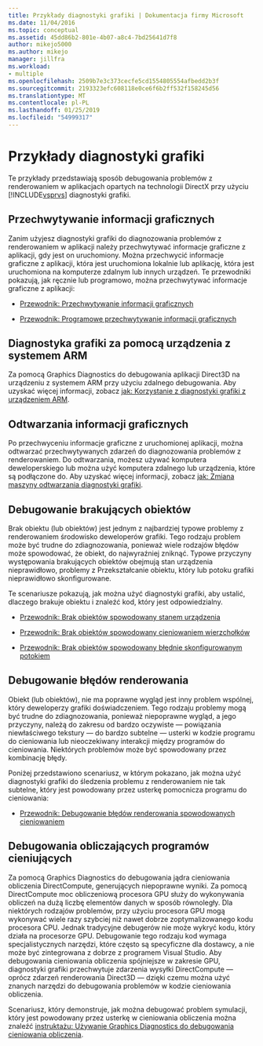 ```yaml
---
title: Przykłady diagnostyki grafiki | Dokumentacja firmy Microsoft
ms.date: 11/04/2016
ms.topic: conceptual
ms.assetid: 45dd86b2-801e-4b07-a8c4-7bd25641d7f8
author: mikejo5000
ms.author: mikejo
manager: jillfra
ms.workload:
- multiple
ms.openlocfilehash: 2509b7e3c373cecfe5cd1554805554afbedd2b3f
ms.sourcegitcommit: 2193323efc608118e0ce6f6b2ff532f158245d56
ms.translationtype: MT
ms.contentlocale: pl-PL
ms.lasthandoff: 01/25/2019
ms.locfileid: "54999317"
---
```

# <a name="graphics-diagnostics-examples"></a>Przykłady diagnostyki grafiki
Te przykłady przedstawiają sposób debugowania problemów z renderowaniem w aplikacjach opartych na technologii DirectX przy użyciu [!INCLUDE[vsprvs](../../code-quality/includes/vsprvs_md.md)] diagnostyki grafiki.  
  
## <a name="capturing-graphics-information"></a>Przechwytywanie informacji graficznych  
 Zanim użyjesz diagnostyki grafiki do diagnozowania problemów z renderowaniem w aplikacji należy przechwytywać informacje graficzne z aplikacji, gdy jest on uruchomiony. Można przechwycić informacje graficzne z aplikacji, która jest uruchomiona lokalnie lub aplikację, która jest uruchomiona na komputerze zdalnym lub innych urządzeń. Te przewodniki pokazują, jak ręcznie lub programowo, można przechwytywać informacje graficzne z aplikacji:  
  
-   [Przewodnik: Przechwytywanie informacji graficznych](walkthrough-capturing-graphics-information.md)  
  
-   [Przewodnik: Programowe przechwytywanie informacji graficznych](walkthrough-capturing-graphics-information-programmatically.md)  
  
## <a name="use-graphics-diagnostics-with-an-arm-based-device"></a>Diagnostyka grafiki za pomocą urządzenia z systemem ARM  
 Za pomocą Graphics Diagnostics do debugowania aplikacji Direct3D na urządzeniu z systemem ARM przy użyciu zdalnego debugowania. Aby uzyskać więcej informacji, zobacz [jak: Korzystanie z diagnostyki grafiki z urządzeniem ARM](/visualstudio/debugger/graphics/graphics-diagnostics-examples).  
  
## <a name="playing-back-graphics-information"></a>Odtwarzania informacji graficznych  
 Po przechwyceniu informacje graficzne z uruchomionej aplikacji, można odtwarzać przechwytywanych zdarzeń do diagnozowania problemów z renderowaniem. Do odtwarzania, możesz używać komputera deweloperskiego lub można użyć komputera zdalnego lub urządzenia, które są podłączone do. Aby uzyskać więcej informacji, zobacz [jak: Zmiana maszyny odtwarzania diagnostyki grafiki](how-to-change-the-graphics-diagnostics-playback-machine.md).  
  
## <a name="debugging-missing-objects"></a>Debugowanie brakujących obiektów  
 Brak obiektu (lub obiektów) jest jednym z najbardziej typowe problemy z renderowaniem środowisko deweloperów grafiki. Tego rodzaju problem może być trudne do zdiagnozowania, ponieważ wiele rodzajów błędów może spowodować, że obiekt, do najwyraźniej zniknąć. Typowe przyczyny występowania brakujących obiektów obejmują stan urządzenia nieprawidłowo, problemy z Przekształcanie obiektu, który lub potoku grafiki nieprawidłowo skonfigurowane.  
  
 Te scenariusze pokazują, jak można użyć diagnostyki grafiki, aby ustalić, dlaczego brakuje obiektu i znaleźć kod, który jest odpowiedzialny.  
  
-   [Przewodnik: Brak obiektów spowodowany stanem urządzenia](walkthrough-missing-objects-due-to-device-state.md)  
  
-   [Przewodnik: Brak obiektów spowodowany cieniowaniem wierzchołków](walkthrough-missing-objects-due-to-vertex-shading.md)  
  
-   [Przewodnik: Brak obiektów spowodowany błędnie skonfigurowanym potokiem](walkthrough-missing-objects-due-to-misconfigured-pipeline.md)  
  
## <a name="debugging-rendering-errors"></a>Debugowanie błędów renderowania  
 Obiekt (lub obiektów), nie ma poprawne wygląd jest inny problem wspólnej, który deweloperzy grafiki doświadczeniem. Tego rodzaju problemy mogą być trudne do zdiagnozowania, ponieważ niepoprawne wygląd, a jego przyczyny, należą do zakresu od bardzo oczywiste — powiązania niewłaściwego tekstury — do bardzo subtelne — usterki w kodzie programu do cieniowania lub nieoczekiwany interakcji między programów do cieniowania. Niektórych problemów może być spowodowany przez kombinację błędy.  
  
 Poniżej przedstawiono scenariusz, w którym pokazano, jak można użyć diagnostyki grafiki do śledzenia problemu z renderowaniem nie tak subtelne, który jest powodowany przez usterkę pomocnicza programu do cieniowania:  
  
-   [Przewodnik: Debugowanie błędów renderowania spowodowanych cieniowaniem](walkthrough-debugging-rendering-errors-due-to-shading.md)  
  
## <a name="debugging-compute-shaders"></a>Debugowania obliczających programów cieniujących  
 Za pomocą Graphics Diagnostics do debugowania jądra cieniowania obliczenia DirectCompute, generujących niepoprawne wyniki. Za pomocą DirectCompute moc obliczeniową procesora GPU służy do wykonywania obliczeń na dużą liczbę elementów danych w sposób równoległy. Dla niektórych rodzajów problemów, przy użyciu procesora GPU mogą wykonywać wiele razy szybciej niż nawet dobrze zoptymalizowanego kodu procesora CPU. Jednak tradycyjne debugerów nie może wykryć kodu, który działa na procesorze GPU. Debugowanie tego rodzaju kod wymaga specjalistycznych narzędzi, które często są specyficzne dla dostawcy, a nie może być zintegrowana z dobrze z programem Visual Studio. Aby debugowania cieniowania obliczenia spójniejsze w zakresie GPU, diagnostyki grafiki przechwytuje zdarzenia wysyłki DirectCompute — oprócz zdarzeń renderowania Direct3D — dzięki czemu można użyć znanych narzędzi do debugowania problemów w kodzie cieniowania obliczenia.  
  
 Scenariusz, który demonstruje, jak można debugować problem symulacji, który jest powodowany przez usterkę w cieniowania obliczenia można znaleźć [instruktażu: Używanie Graphics Diagnostics do debugowania cieniowania obliczenia](walkthrough-using-graphics-diagnostics-to-debug-a-compute-shader.md).